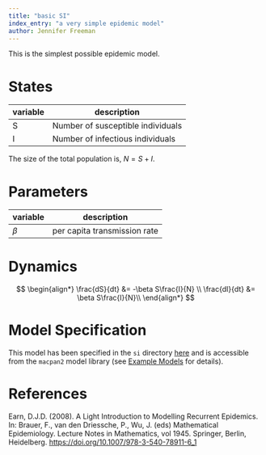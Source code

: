 ```yaml
---
title: "basic SI"
index_entry: "a very simple epidemic model"
author: Jennifer Freeman
---
```


This is the simplest possible epidemic model.

# States

| variable | description                       |
| -------- | --------------------------------- |
| S        | Number of susceptible individuals |
| I        | Number of infectious individuals  |

The size of the total population is, $N = S + I$.

# Parameters

| variable | description                  |
| -------- | ---------------------------- |
| $\beta$  | per capita transmission rate |

# Dynamics 

$$
\begin{align*}
\frac{dS}{dt} &= -\beta S\frac{I}{N} \\
\frac{dI}{dt} &= \beta S\frac{I}{N}\\
\end{align*}
$$

# Model Specification

This model has been specified in the `si` directory [here](https://github.com/canmod/macpan2/blob/main/inst/starter_models/si/tmb.R) and is accessible from the `macpan2` model library (see [Example Models](https://canmod.github.io/macpan2/articles/example_models.html) for details). 

# References

Earn, D.J.D. (2008). A Light Introduction to Modelling Recurrent Epidemics. In: Brauer, F., van den Driessche, P., Wu, J. (eds) Mathematical Epidemiology. Lecture Notes in Mathematics, vol 1945. Springer, Berlin, Heidelberg. https://doi.org/10.1007/978-3-540-78911-6_1
